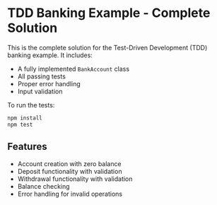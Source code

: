 # TDD Banking Example - Complete Solution

This is the complete solution for the Test-Driven Development (TDD) banking example. It includes:

- A fully implemented `BankAccount` class
- All passing tests
- Proper error handling
- Input validation

To run the tests:

```bash
npm install
npm test
```

## Features

- Account creation with zero balance
- Deposit functionality with validation
- Withdrawal functionality with validation
- Balance checking
- Error handling for invalid operations
